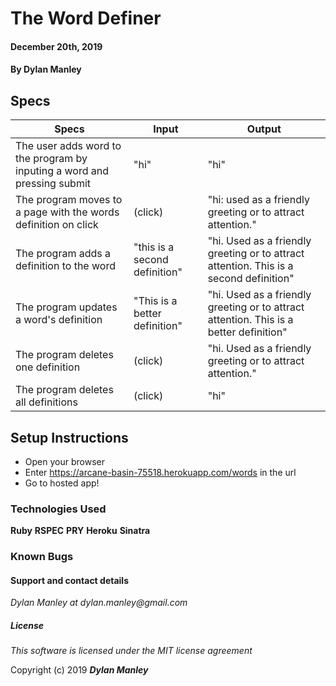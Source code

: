 # The Word Definer

#### December 20th, 2019

#### By Dylan Manley

## Specs

|Specs|Input|Output|
|-|-|-|
|The user adds word to the program by inputing a word and pressing submit|"hi"|"hi"|
|The program moves to a page with the words definition on click|(click)|"hi: used as a friendly greeting or to attract attention."|
|The program adds a definition to the word|"this is a second definition"|"hi. Used as a friendly greeting or to attract attention. This is a second definition"|
|The program updates a word's definition|"This is a better definition"|"hi. Used as a friendly greeting or to attract attention. This is a better definition"|
|The program deletes one definition|(click)|"hi. Used as a friendly greeting or to attract attention."|
|The program deletes all definitions|(click)|"hi"|

## Setup Instructions

* Open your browser
* Enter https://arcane-basin-75518.herokuapp.com/words in the url
* Go to hosted app!


### Technologies Used

__Ruby__
__RSPEC__
__PRY__
__Heroku__
__Sinatra__

### Known Bugs


#### Support and contact details

_Dylan Manley at dylan.manley@gmail.com_

##### License

*This software is licensed under the MIT license agreement*

Copyright (c) 2019 **_Dylan Manley_**
